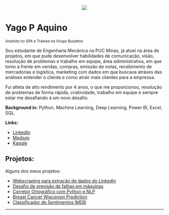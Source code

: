 <p align="center">
  <img src="https://raw.githubusercontent.com/carlosfab/template_portfolio/master/banner.png" >
</p>

# Yago P Aquino
<sub>*Analista no SPA* e Trainee no Grupo Buzattos</sub>

Sou estudante de Engenharia Mecânica na PUC Minas, já atuei na área de projetos, em que pude desenvolver habilidades de comunicação, visão, resolução de problemas e trabalho em equipe, área adiministrativa, em que tomo a frente em vendas, compras, emissão de notas, recebimento de mercadorias e logística, marketing com dados em que buscava atráves das análises entender o cliente e como atrair mais clientes para a empressa.

Fui atleta de alto rendimento por 4 anos, o que me proporcionou, resolução de problemas de forma rápida, criatividade, trabalho em equipe e sempre estar me desafiando á um novo desafio.

**Background in:** Python, Machine Learning, Deep Learning, Power BI, Excel, SQL.

**Links:**
* [LinkedIn](https://www.linkedin.com/in/yago-pacheco-de-aquino-958881183)
* [Medium](https://medium.com/@yagopacheco.34)
* [Kaggle](https://www.kaggle.com/yagopachecodeaquino)


## Projetos:
Alguns dos meus projetos:

* [Webscraping para extração de dados do LinkedIn](https://bityli.com/eWHjx)
* [Desafio de previsão de falhas em máquinas](https://github.com/Yago-Pacheco/Desafio-Maquina)
* [Corretor Ortográfico com Python e NLP](https://github.com/Yago-Pacheco/Corretor_Ortografico)
* [Breast Cancer Wisconsin Prediction](https://github.com/Yago-Pacheco/Breast-Cancer-Wisconsin)
* [Classificador de Sentimentos IMDB](https://github.com/Yago-Pacheco/Classificador-de-sentimentos-IMDB)
---





